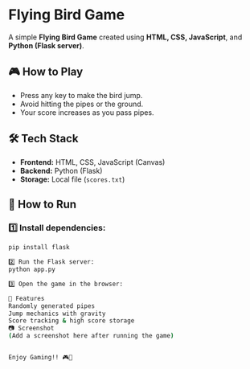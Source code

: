 # Flying Bird Game

A simple **Flying Bird Game** created using **HTML, CSS, JavaScript**, and **Python (Flask server)**.

## 🎮 How to Play
- Press any key to make the bird jump.
- Avoid hitting the pipes or the ground.
- Your score increases as you pass pipes.

## 🛠️ Tech Stack
- **Frontend:** HTML, CSS, JavaScript (Canvas)
- **Backend:** Python (Flask)
- **Storage:** Local file (`scores.txt`)

## 🚀 How to Run

### 1️⃣ Install dependencies:
```bash
pip install flask

2️⃣ Run the Flask server:
python app.py

3️⃣ Open the game in the browser:

📌 Features
Randomly generated pipes
Jump mechanics with gravity
Score tracking & high score storage
📷 Screenshot
(Add a screenshot here after running the game)


Enjoy Gaming!! 🎮🚀

